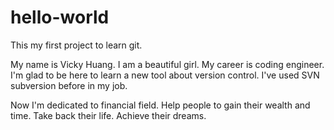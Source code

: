 # hello-world
This my first project to learn git.

My name is Vicky Huang. I am a beautiful girl.
My career is coding engineer. 
I'm glad to be here to learn a new tool about version control.
I've used SVN subversion before in my job.

Now I'm dedicated to financial field.
Help people to gain their wealth and time.
Take back their life. Achieve their dreams.
